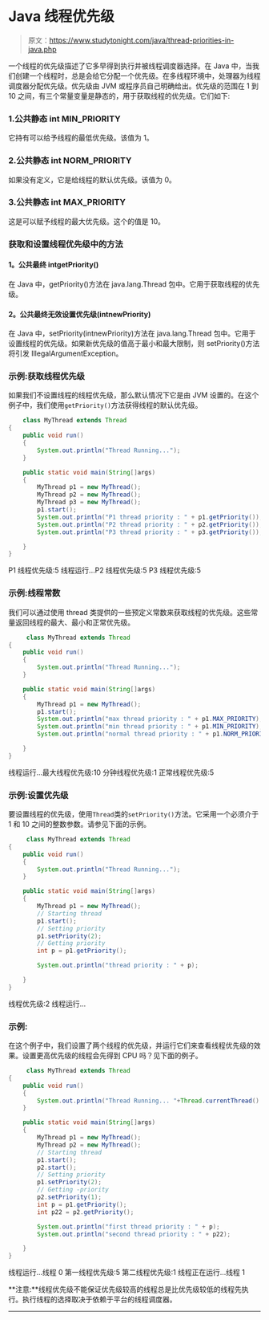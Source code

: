 # Java 线程优先级

> 原文：<https://www.studytonight.com/java/thread-priorities-in-java.php>

一个线程的优先级描述了它多早得到执行并被线程调度器选择。在 Java 中，当我们创建一个线程时，总是会给它分配一个优先级。在多线程环境中，处理器为线程调度器分配优先级。优先级由 JVM 或程序员自己明确给出。优先级的范围在 1 到 10 之间，有三个常量变量是静态的，用于获取线程的优先级。它们如下:

### 1.公共静态 int MIN_PRIORITY

它持有可以给予线程的最低优先级。该值为 1。

### 2.公共静态 int NORM_PRIORITY

如果没有定义，它是给线程的默认优先级。该值为 0。

### 3.公共静态 int MAX_PRIORITY

这是可以赋予线程的最大优先级。这个的值是 10。

### 获取和设置线程优先级中的方法

#### **1。公共最终 intgetPriority()**

在 Java 中，getPriority()方法在 java.lang.Thread 包中。它用于获取线程的优先级。

#### **2。公共最终无效设置优先级(intnewPriority)**

在 Java 中，setPriority(intnewPriority)方法在 java.lang.Thread 包中。它用于设置线程的优先级。如果新优先级的值高于最小和最大限制，则 setPriority()方法将引发 IllegalArgumentException。

### 示例:获取线程优先级

如果我们不设置线程的线程优先级，那么默认情况下它是由 JVM 设置的。在这个例子中，我们使用`getPriority()`方法获得线程的默认优先级。

```java
    class MyThread extends Thread 
{ 
	public void run() 
	{ 
		System.out.println("Thread Running..."); 
	} 

	public static void main(String[]args) 
	{ 
		MyThread p1 = new MyThread(); 
		MyThread p2 = new MyThread(); 
		MyThread p3 = new MyThread(); 
		p1.start();
		System.out.println("P1 thread priority : " + p1.getPriority()); 
		System.out.println("P2 thread priority : " + p2.getPriority());  
		System.out.println("P3 thread priority : " + p3.getPriority()); 

	} 
} 

```

P1 线程优先级:5 线程运行...P2 线程优先级:5 P3 线程优先级:5

### 示例:线程常数

我们可以通过使用 thread 类提供的一些预定义常数来获取线程的优先级。这些常量返回线程的最大、最小和正常优先级。

```java
	 class MyThread extends Thread 
{ 
	public void run() 
	{ 
		System.out.println("Thread Running..."); 
	} 

	public static void main(String[]args) 
	{ 
		MyThread p1 = new MyThread(); 
		p1.start();
		System.out.println("max thread priority : " + p1.MAX_PRIORITY); 
		System.out.println("min thread priority : " + p1.MIN_PRIORITY);  
		System.out.println("normal thread priority : " + p1.NORM_PRIORITY); 

	} 
} 

```

线程运行...最大线程优先级:10 分钟线程优先级:1 正常线程优先级:5

### 示例:设置优先级

要设置线程的优先级，使用`Thread`类的`setPriority()`方法。它采用一个必须介于 1 和 10 之间的整数参数。请参见下面的示例。

```java
	 class MyThread extends Thread 
{ 
	public void run() 
	{ 
		System.out.println("Thread Running..."); 
	} 

	public static void main(String[]args) 
	{ 
		MyThread p1 = new MyThread();
		// Starting thread
		p1.start();
		// Setting priority
		p1.setPriority(2);
		// Getting priority
		int p = p1.getPriority();

		System.out.println("thread priority : " + p);  

	} 
} 

```

线程优先级:2 线程运行...

### 示例:

在这个例子中，我们设置了两个线程的优先级，并运行它们来查看线程优先级的效果。设置更高优先级的线程会先得到 CPU 吗？见下面的例子。

```java
	 class MyThread extends Thread 
{ 
	public void run() 
	{ 
		System.out.println("Thread Running... "+Thread.currentThread().getName()); 
	} 

	public static void main(String[]args) 
	{ 
		MyThread p1 = new MyThread();
		MyThread p2 = new MyThread();
		// Starting thread
		p1.start();
		p2.start();
		// Setting priority
		p1.setPriority(2);
		// Getting -priority
		p2.setPriority(1);
		int p = p1.getPriority();
		int p22 = p2.getPriority();

		System.out.println("first thread priority : " + p);  
		System.out.println("second thread priority : " + p22);

	} 
} 

```

线程运行...线程 0 第一线程优先级:5 第二线程优先级:1 线程正在运行...线程 1

**注意:**线程优先级不能保证优先级较高的线程总是比优先级较低的线程先执行。执行线程的选择取决于依赖于平台的线程调度器。

* * *